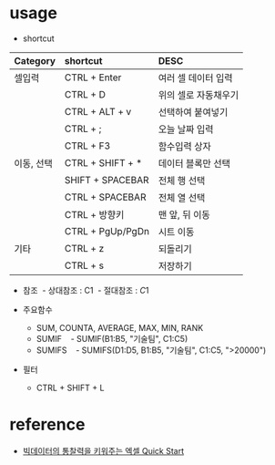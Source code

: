 
# usage

- shortcut

| Category | shortcut | DESC |
| :------- | :------- | :--- |
| 셀입력    | CTRL + Enter | 여러 셀 데이터 입력 |
|          | CTRL + D | 위의 셀로 자동채우기 |
|          | CTRL + ALT + v | 선택하여 붙여넣기 |
|          | CTRL + ; | 오늘 날짜 입력 |
|          | CTRL + F3 | 함수입력 상자 |
| 이동, 선택 | CTRL + SHIFT + * | 데이터 블록만 선택 |
| | SHIFT + SPACEBAR | 전체 행 선택 |
| | CTRL + SPACEBAR | 전체 열 선택 |
| | CTRL + 방향키 | 맨 앞, 뒤 이동 |
| | CTRL + PgUp/PgDn | 시트 이동 |
| 기타 | CTRL + z | 되돌리기 |
| | CTRL + s | 저장하기 |

- 참조
  - 상대참조 : C1
  - 절대참조 : $C$1

- 주요함수
  - SUM, COUNTA, AVERAGE, MAX, MIN, RANK
  - SUMIF
    - SUMIF(B1:B5, "기술팀", C1:C5)
  - SUMIFS
    - SUMIFS(D1:D5, B1:B5, "기술팀", C1:C5, ">20000")

- 필터
  - CTRL + SHIFT + L

# reference

- [빅데이터의 통찰력을 키워주는 엑셀 Quick Start](https://www.inflearn.com/course/%EC%97%91%EC%85%80-%EA%B0%95%EC%A2%8C/)
